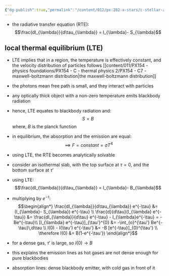 ```yaml
---
{"dg-publish":true,"permalink":"/content/012/px-282-a-stars/c-stellar-atmosphere/c5-14-stellar-atmospheres/px-282-c11b-understanding-the-radiative-transfer-equation/","created":"2024-11-25T10:50:32.000+00:00","updated":"2024-11-26T09:38:56.333+00:00"}
---
```


- the radiative transfer equation (RTE): 
$$\frac{dI_{\lambda}}{d\tau_{\lambda}} = I_{\lambda}- S_{\lambda}$$
## local thermal equilibrium (LTE)
- LTE implies that in a region, the temperature is effectively constant, and the velocity distribution of particles follows [[content/011/PX154 - physics foundations/PX154 - C - thermal physics 2/PX154 - C7 - maxwell-boltzmann distribution\|the maxwell-boltzmann distribution]]
- the photons mean free path is small, and they interact with particles
- any optically thick object with a non-zero temperature emits blackbody radiation
- hence, LTE equates to blackbody radiation and: 
$$S=B$$
	where, $B$ is the planck function
- in equilibrium, the absorption and the emission are equal: 
$$\implies F = constant = \sigma T^{4}$$
- using LTE, the RTE becomes analytically solvable

- consider an isothermal slab, with the top surface at $\tau = 0$, and the bottom surface at $\tau'$
- using LTE: 
$$\frac{dI_{\lambda}}{d\tau_{\lambda}} = I_{\lambda}- B_{\lambda}$$
- multiplying by $e^{-\tau}:$ 
$$\begin{align*}
	\frac{dI_{\lambda}}{d\tau_{\lambda}} e^{-\tau} &= (I_{\lambda}- S_{\lambda}) e^{-\tau} \\
	\frac{d}{d\tau}(I_{\lambda} e^{-\tau}) &= \frac{dI_{\lambda}}{d\tau} e^{-\tau} - I_{\lambda}e^{-\tau} = -Be^{-\tau}\\
	[I_{\lambda} e^{-\tau}]_{\tau'}^{0} &=  -\int_{o}^{\tau'} Be^{-\tau}\,d\tau \\
	I(0) - I(\tau') e^{-\tau'} &= -B [e^{-\tau}]_{0}^{\tau'} \\
	\therefore I(0) &= B(1-e^{-\tau'})
 \end{align*}$$
- for a dense gas, $\tau'$ is large, so $I(0)\to B$ 
- this explains the emission lines as hot gases are not dense enough for pure blackbodies
- absorption lines: dense blackbody emitter, with cold gas in front of it
